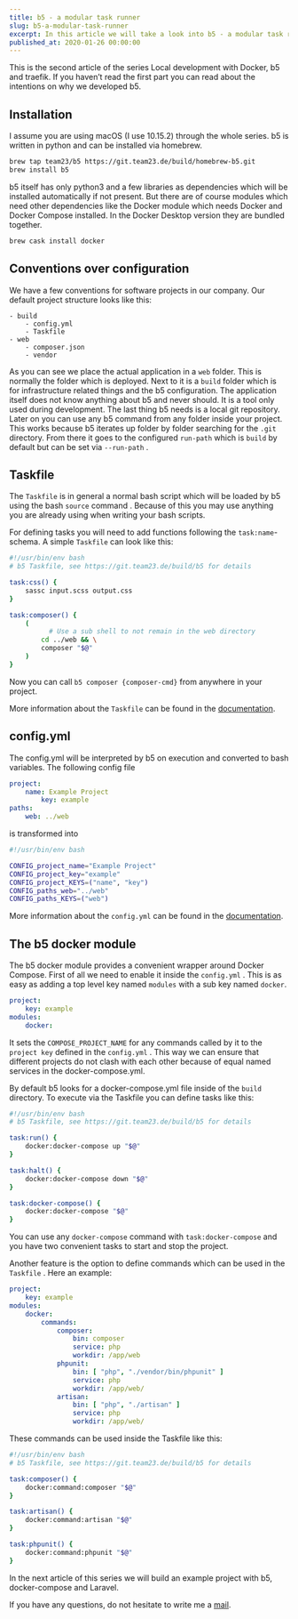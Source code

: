 ```yaml
---
title: b5 - a modular task runner
slug: b5-a-modular-task-runner
excerpt: In this article we will take a look into b5 - a modular task runner written in Python by TEAM23.
published_at: 2020-01-26 00:00:00
---
```


This is the second article of the series Local development with Docker, b5 and traefik.
If you haven’t read the first part you can read about the intentions on why we developed b5.

## Installation

I assume you are using macOS (I use 10.15.2) through the whole series. b5 is written in python and can be installed via
homebrew.

```bash
brew tap team23/b5 https://git.team23.de/build/homebrew-b5.git
brew install b5
```

b5 itself has only python3 and a few libraries as dependencies which will be installed automatically if not present. But
there are of course modules which need other dependencies like the Docker module which needs Docker and Docker Compose
installed. In the Docker Desktop version they are bundled together.

```bash
brew cask install docker
```

## Conventions over configuration

We have a few conventions for software projects in our company. Our default project structure looks like this:

```
- build
	- config.yml
	- Taskfile
- web
	- composer.json
	- vendor
```

As you can see we place the actual application in a `web` folder. This is normally the folder which is deployed. Next to
it is a `build` folder which is for infrastructure related things and the b5 configuration. The application itself does
not know anything about b5 and never should. It is a tool only used during development.
The last thing b5 needs is a local git repository. Later on you can use any b5 command from any folder inside your
project. This works because b5 iterates up folder by folder searching for the `.git` directory. From there it goes to
the configured `run-path` which is `build` by default but can be set via `--run-path` .

## Taskfile

The `Taskfile`  is in general a normal bash script which will be loaded by b5 using the bash `source` command . Because
of this you may use anything you are already using when writing your bash scripts.

For defining tasks you will need to add functions following the `task:name`-schema.
A simple `Taskfile` can look like this:

```bash
#!/usr/bin/env bash
# b5 Taskfile, see https://git.team23.de/build/b5 for details

task:css() {
    sassc input.scss output.css
}

task:composer() {
    (
		  # Use a sub shell to not remain in the web directory
        cd ../web && \
        composer "$@"
    )
}
```

Now you can call `b5 composer {composer-cmd}` from anywhere in your project.

More information about the `Taskfile`  can be found in
the [documentation](https://github.com/team23/b5/blob/master/docs/02_Taskfile_format.md).

## config.yml

The config.yml will be interpreted by b5 on execution and converted to bash variables. The following config file

```yaml
project:
    name: Example Project
        key: example
paths:
    web: ../web
```

is transformed into

```bash
#!/usr/bin/env bash

CONFIG_project_name="Example Project"
CONFIG_project_key="example"
CONFIG_project_KEYS=("name", "key")
CONFIG_paths_web="../web"
CONFIG_paths_KEYS=("web")
```

More information about the `config.yml` can be found in
the [documentation](https://github.com/team23/b5/blob/master/docs/04_config.md).

## The b5 docker module

The b5 docker module provides a convenient wrapper around Docker Compose. First of all we need to enable it inside the
`config.yml` . This is as easy as adding a top level key named `modules` with a sub key named `docker`.

```yaml
project:
    key: example
modules:
    docker:
```

It sets the `COMPOSE_PROJECT_NAME` for any commands called by it to the `project key` defined in the `config.yml` . This
way we can ensure that different projects do not clash with each other because of equal named services in the
docker-compose.yml.

By default b5 looks for a docker-compose.yml file inside of the `build` directory.
To execute via the Taskfile you can define tasks like this:

```bash
#!/usr/bin/env bash
# b5 Taskfile, see https://git.team23.de/build/b5 for details

task:run() {
    docker:docker-compose up "$@"
}

task:halt() {
    docker:docker-compose down "$@"
}

task:docker-compose() {
    docker:docker-compose "$@"
}

```

You can use any `docker-compose` command with `task:docker-compose`  and you have two convenient tasks to start and stop
the project.

Another feature is the option to define commands which can be used in the `Taskfile` . Here an example:

```yaml
project:
    key: example
modules:
    docker:
        commands:
            composer:
                bin: composer
                service: php
                workdir: /app/web
            phpunit:
                bin: [ "php", "./vendor/bin/phpunit" ]
                service: php
                workdir: /app/web/
            artisan:
                bin: [ "php", "./artisan" ]
                service: php
                workdir: /app/web/
```

These commands can be used inside the Taskfile like this:

```bash
#!/usr/bin/env bash
# b5 Taskfile, see https://git.team23.de/build/b5 for details

task:composer() {
    docker:command:composer "$@"
}

task:artisan() {
    docker:command:artisan "$@"
}

task:phpunit() {
    docker:command:phpunit "$@"
}
```

In the next article of this series we will build an example project with b5, docker-compose and Laravel.

If you have any questions, do not hesitate to write me a [mail](mailto:manuel@christlieb.eu).
